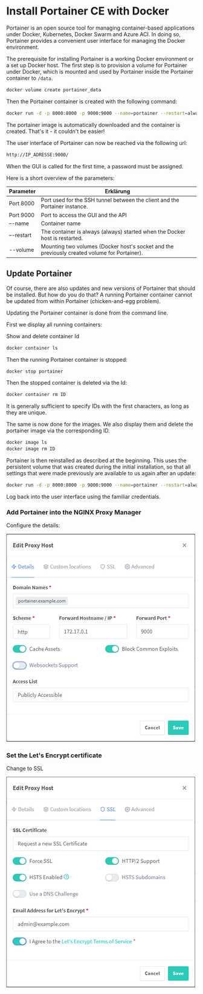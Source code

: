 # Install Portainer CE with Docker

Portainer is an open source tool for managing container-based applications under Docker, Kubernetes, Docker Swarm and Azure ACI. In doing so, Portainer provides a convenient user interface for managing the Docker environment.

The prerequisite for installing Portainer is a working Docker environment or a set up Docker host. The first step is to provision a volume for Portainer under Docker, which is mounted and used by Portainer inside the Portainer container to `/data`.

```bash
docker volume create portainer_data
```

Then the Portainer container is created with the following command:

```bash
docker run -d -p 8000:8000 -p 9000:9000 --name=portainer --restart=always -v /var/run/docker.sock:/var/run/docker.sock -v portainer_data:/data portainer/portainer-ce
```

The portainer image is automatically downloaded and the container is created. That's it - it couldn't be easier!

The user interface of Portainer can now be reached via the following url:

```bash
http://IP_ADRESSE:9000/
```

When the GUI is called for the first time, a password must be assigned.

Here is a short overview of the parameters:

| Parameter | Erklärung                                                                                    |
| --------- | -------------------------------------------------------------------------------------------- |
| Port 8000 | Port used for the SSH tunnel between the client and the Portainer instance.                  |
| Port 9000 | Port to access the GUI and the API                                                           |
| –-name    | Container name                                                                               |
| –-restart | The container is always (always) started when the Docker host is restarted.                  |
| --volume  | Mounting two volumes (Docker host's socket and the previously created volume for Portainer). |

## Update Portainer
Of course, there are also updates and new versions of Portainer that should be installed. But how do you do that? A running Portainer container cannot be updated from within Portainer (chicken-and-egg problem).

Updating the Portainer container is done from the command line.

First we display all running containers:

Show and delete container Id

```bash
docker container ls
```

Then the running Portainer container is stopped:

```bash
docker stop portainer
```

Then the stopped container is deleted via the Id:

```bash
docker container rm ID
```

It is generally sufficient to specify IDs with the first characters, as long as they are unique.

The same is now done for the images. We also display them and delete the portainer image via the corresponding ID.

```bash
docker image ls
docker image rm ID
```

Portainer is then reinstalled as described at the beginning. This uses the persistent volume that was created during the initial installation, so that all settings that were made previously are available to us again after an update:

```bash
docker run -d -p 8000:8000 -p 9000:9000 --name=portainer --restart=always -v /var/run/docker.sock:/var/run/docker.sock -v portainer_data:/data portainer/portainer-ce
```

Log back into the user interface using the familiar credentials.

### Add Portainer into the NGINX Proxy Manager

Configure the details:

<img src="images/portainer.png" alt="Portainer">

### Set the Let's Encrypt certificate

Change to SSL

<img src="images/ssl.png" alt="SSL Portainer">